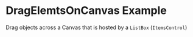 # DragElemtsOnCanvas Example
Drag objects across a Canvas that is hosted by a `ListBox` (`ItemsControl`)
